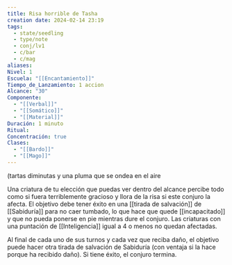 ```yaml
---
title: Risa horrible de Tasha
creation date: 2024-02-14 23:19
tags:
  - state/seedling
  - type/note
  - conj/lv1
  - c/bar
  - c/mag
aliases: 
Nivel: 1
Escuela: "[[Encantamiento]]"
Tiempo_de_Lanzamiento: 1 accion
Alcance: "30"
Componente:
  - "[[Verbal]]"
  - "[[Somático]]"
  - "[[Material]]"
Duración: 1 minuto
Ritual: 
Concentración: true
Clases:
  - "[[Bardo]]"
  - "[[Mago]]"
---
```

(tartas diminutas y una pluma que se ondea en el aire

Una criatura de tu elección que puedas ver dentro del alcance percibe todo como si fuera terriblemente gracioso y llora de la risa si este conjuro la afecta. El objetivo debe tener éxito en una [[tirada de salvación]] de [[Sabiduría]] para no caer tumbado, lo que hace que quede [[incapacitado]] y que no pueda ponerse en pie mientras dure el conjuro. Las criaturas con una puntación de [[Inteligencia]] igual a 4 o menos no quedan afectadas.

Al final de cada uno de sus turnos y cada vez que reciba daño, el objetivo puede hacer otra tirada de salvación de Sabiduría (con ventaja si la hace porque ha recibido daño). Si tiene éxito, el conjuro termina.